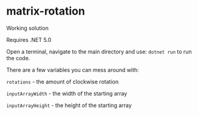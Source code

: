 # matrix-rotation

Working solution

Requires .NET 5.0

Open a terminal, navigate to the main directory and use: ```dotnet run``` to run the code.

There are a few variables you can mess around with:

```rotations``` - the amount of clockwise rotation

```inputArrayWidth``` - the width of the starting array

```inputArrayHeight``` - the height of the starting array
